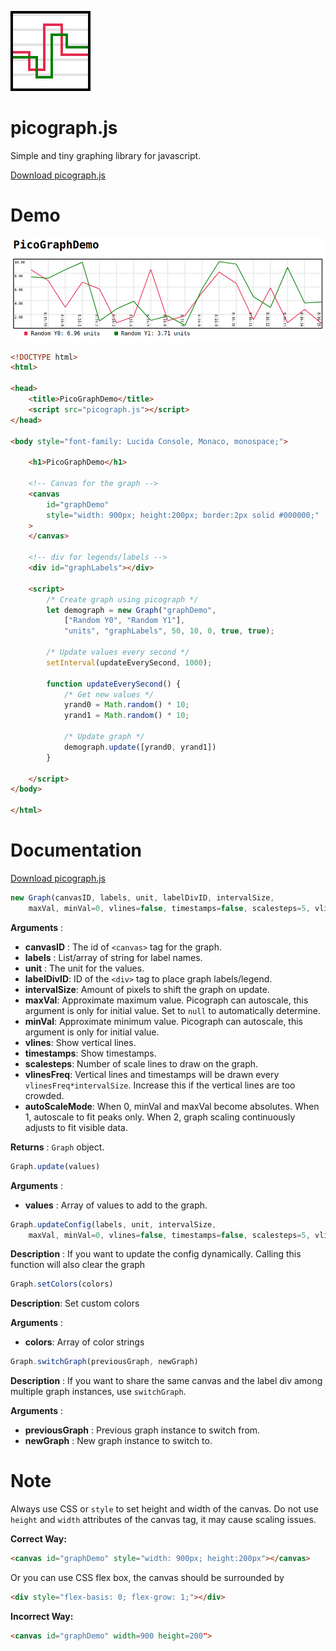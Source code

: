 ![Picograph logo](picographicon128.png)

# picograph.js

Simple and tiny graphing library for javascript.

[Download picograph.js](picograph.js)

# Demo

![Demo Image](screenshot.png)

```html
<!DOCTYPE html>
<html>

<head>
    <title>PicoGraphDemo</title>
    <script src="picograph.js"></script>
</head>

<body style="font-family: Lucida Console, Monaco, monospace;">

    <h1>PicoGraphDemo</h1>

    <!-- Canvas for the graph -->
    <canvas
        id="graphDemo"
        style="width: 900px; height:200px; border:2px solid #000000;"
    >
    </canvas>

    <!-- div for legends/labels -->
    <div id="graphLabels"></div>

    <script>
        /* Create graph using picograph */
        let demograph = new Graph("graphDemo",
            ["Random Y0", "Random Y1"],
            "units", "graphLabels", 50, 10, 0, true, true);

        /* Update values every second */
        setInterval(updateEverySecond, 1000);

        function updateEverySecond() {
            /* Get new values */
            yrand0 = Math.random() * 10;
            yrand1 = Math.random() * 10;

            /* Update graph */
            demograph.update([yrand0, yrand1])
        }

    </script>
</body>

</html>
```

# Documentation

[Download picograph.js](picograph.js)

```javascript
new Graph(canvasID, labels, unit, labelDivID, intervalSize,
    maxVal, minVal=0, vlines=false, timestamps=false, scalesteps=5, vlinesFreq=1, autoScaleMode=1)
```

**Arguments** :

-   **canvasID** : The id of `<canvas>` tag for the graph.
-   **labels** : List/array of string for label names.
-   **unit** : The unit for the values.
-   **labelDivID**: ID of the `<div>` tag to place graph labels/legend.
-   **intervalSize**: Amount of pixels to shift the graph on update.
-   **maxVal**: Approximate maximum value. Picograph can autoscale, this
    argument is only for initial value. Set to `null` to automatically determine.
-   **minVal**: Approximate minimum value. Picograph can autoscale, this
    argument is only for initial value.
-   **vlines**: Show vertical lines.
-   **timestamps**: Show timestamps.
-   **scalesteps**: Number of scale lines to draw on the graph.
-   **vlinesFreq**: Vertical lines and timestamps will be drawn every `vlinesFreq*intervalSize`. Increase this
    if the vertical lines are too crowded.
-   **autoScaleMode**: When 0, minVal and maxVal become absolutes. When 1, autoscale to fit peaks only.
    When 2, graph scaling continuously adjusts to fit visible data.

**Returns** : `Graph` object.

```javascript
Graph.update(values)
```

**Arguments** :

-   **values** : Array of values to add to the graph.

```javascript
Graph.updateConfig(labels, unit, intervalSize, 
    maxVal, minVal=0, vlines=false, timestamps=false, scalesteps=5, vlinesFreq=1, autoScaleMode=1)
```

**Description** : If you want to update the config dynamically. Calling this function will also clear the graph

```javascript
Graph.setColors(colors)
```

**Description**: Set custom colors

**Arguments** :

-   **colors**: Array of color strings


```javascript
Graph.switchGraph(previousGraph, newGraph)
```

**Description** : If you want to share the same canvas and the label div among multiple graph instances, use `switchGraph`.

**Arguments** :

-   **previousGraph** : Previous graph instance to switch from.
-   **newGraph** : New graph instance to switch to.

# Note

Always use CSS or `style` to set height and width of the canvas.
Do not use `height` and `width` attributes of the canvas tag, it may cause scaling issues.

**Correct Way:**

```html
<canvas id="graphDemo" style="width: 900px; height:200px"></canvas>
```

Or you can use CSS flex box, the canvas should be surrounded by

```html
<div style="flex-basis: 0; flex-grow: 1;"></div>
```

**Incorrect Way:**

```html
<canvas id="graphDemo" width=900 height=200">
```
